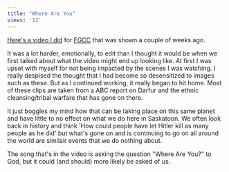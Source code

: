 ```yaml
---
title: "Where Are You"
views: '12'
---
```

<p><a href="http://homepage.mac.com/nothedge/Movies/iMovieTheater50.html">Here's a video I did</a> for <a href="http://www.forestgrovecc.com">FGCC</a> that was shown a couple of weeks ago.</p>
<p>It was a lot harder, emotionally, to edit than I thought it would be when we first talked about what the video might end up looking like.  At first I was upset with myself for not being impacted by the scenes I was watching.  I really despised the thought that I had become so desensitized to images such as these.  But as I continued working, it really began to hit home.  Most of these clips are taken from a ABC report on Darfur and the ethnic cleansing/tribal warfare that has gone on there.</p>
<p>It just boggles my mind how that can be taking place on this same planet and have little to no effect on what we do here in Saskatoon.  We often look back in history and think 'How could people have let Hitler kill as many people as he did' but what's gone on and is continuing to go on all around the world are similair events that we do nothing about.</p>
<p>The song that's in the video is asking the question "Where Are You?" to God, but it could (and should) more likely be asked of us.</p>
